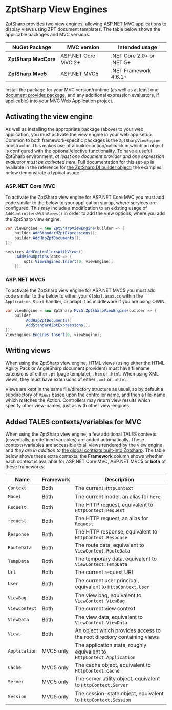 # ZptSharp View Engines

ZptSharp provides two view engines, allowing AS<span>P.N</span>ET MVC applications to display views using ZPT document templates.
The table below shows the applicable packages and MVC versions.

| NuGet Package         | MVC version                       | Intended usage            |
| -------------         | -----------                       | --------------            |
| **ZptSharp.MvcCore**  | AS<span>P.N</span>ET Core MVC 2+  | .NET Core 2.0+ or .NET 5+ |
| **ZptSharp.Mvc5**     | AS<span>P.N</span>ET MVC5         | .NET Framework 4.6.1+     |

Install the package for your MVC version/runtime (as well as at least one [document provider package], and any additional expression evaluators, if applicable) into your MVC Web Application project.

[document provider package]: NuGetPackages.md#Document-providers

## Activating the view engine

As well as installing the appropriate package (above) to your web application, you must activate the view engine in your web app setup.
Common to both framework-specific packages is the `ZptSharpViewEngine` constructor.
This makes use of a builder action/callback in which an object is configured with the optional/elective functionality.
To have a useful ZptSharp environment, _at least one document provider and one expression evaluator must be activated here_.
Full documentation for this set-up is available in the reference for [the ZptSharp DI builder object]; the examples below demonstrate a typical usage.

[the ZptSharp DI builder object]: xref:ZptSharp.Hosting.IBuildsHostingEnvironment

### AS<span>P.N</span>ET Core MVC

To activate the ZptSharp view engine for AS<span>P.N</span>ET Core MVC you must add code similar to the below to your application starup, where services are configured.
This may include a modification to an existing usage of `AddControllersWithViews()` in order to add the view options, where you add the ZptSharp view engine.

```csharp
var viewEngine = new ZptSharpViewEngine(builder => {
    builder.AddStandardZptExpressions();
    builder.AddHapZptDocuments();
});

services.AddControllersWithViews()
    .AddViewOptions(opts => {
        opts.ViewEngines.Insert(0, viewEngine);
    });
```

### AS<span>P.N</span>ET MVC5

To activate the ZptSharp view engine for AS<span>P.N</span>ET MVC5 you must add code similar to the below to either your `Global.asax.cs` within the `Application_Start` handler, or adapt it as middleware if you are using OWIN.

```csharp
var viewEngine = new ZptSharp.Mvc5.ZptSharpViewEngine(builder => {
    builder
        .AddHapZptDocuments()
        .AddStandardZptExpressions();
});
ViewEngines.Engines.Insert(0, viewEngine);
```

## Writing views

When using the ZptSharp view engine, HTML views (using either the HTML Agility Pack or AngleSharp document providers) must have filename extensions of either `.pt` (page template), `.htm` or `.html`.
When using XML views, they must have extensions of either `.xml` or `.xhtml`.

Views are kept in the same file/directory structure as usual, so by default a subdirectory of `Views` based upon the controller name, and then a file-name which matches the Action.
Controllers may return view results which specify other view-names, just as with other view-engines.

## Added TALES contexts/variables for MVC

When using the ZptSharp view engine, a few additional TALES contexts (essentially, predefined variables) are added automatically.
These contexts/variables are accessible to all views rendered by the view engine and _they are in addition to_ [the global contexts built-into Zptsharp].
The table below shows these extra contexts; the **Framework** column shows whether each context is available for AS<span>P.N</span>ET Core MVC, AS<span>P.N</span>ET MVC5 or **both** of these frameworks.

| Name          | Framework | Description                                                               |
| ----          | --------- | -----------                                                               |
| `Context`     | Both      | The current `HttpContext`                                                 |
| `Model`       | Both      | The current model, an alias for `here`                                    |
| `Request`     | Both      | The HTTP request, equivalent to `HttpContext.Request`                     |
| `request`     | Both      | The HTTP request, an alias for `Request`                                  |
| `Response`    | Both      | The HTTP response, equivalent to `HttpContext.Response`                   |
| `RouteData`   | Both      | The route data, equivalent to `ViewContext.RouteData`                     |
| `TempData`    | Both      | The temporary data, equivalent to `ViewContext.TempData`                  |
| `Url`         | Both      | The current request URL                                                   |
| `User`        | Both      | The current user principal, equivalent to `HttpContext.User`              |
| `ViewBag`     | Both      | The view bag, equivalent to `ViewContext.ViewBag`                         |
| `ViewContext` | Both      | The current view context                                                  |
| `ViewData`    | Both      | The view data, equivalent to `ViewContext.ViewData`                       |
| `Views`       | Both      | An object which provides access to the root directory containing views    |
| `Application` | MVC5 only | The application state, roughly equivalent to `HttpContext.Application`    |
| `Cache`       | MVC5 only | The cache object, equivalent to `HttpContext.Cache`                       |
| `Server`      | MVC5 only | The server utility object, equivalent to `HttpContext.Server`             |
| `Session`     | MVC5 only | The session-state object, equivalent to `HttpContext.Session`             |

[the global contexts built-into Zptsharp]: ZptReference/Tales/GlobalContexts.md